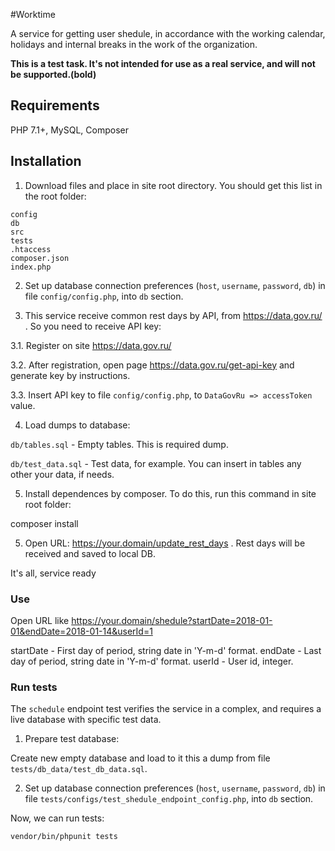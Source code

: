 #Worktime

A service for getting user shedule, in accordance with the working calendar, holidays and internal breaks in the work of the organization.

**This is a test task. It's not intended for use as a real service, and will not be supported.(bold)**

## Requirements

PHP 7.1+, MySQL, Composer

## Installation

1. Download files and place in site root directory. You should get this list in the root folder:

```
config
db
src
tests
.htaccess
composer.json
index.php
```

2. Set up database connection preferences (`host`, `username`, `password`, `db`) in file `config/config.php`, into `db` section.

3. This service receive common rest days by API, from https://data.gov.ru/ . So you need to receive API key:

3.1. Register on site https://data.gov.ru/

3.2. After registration, open page https://data.gov.ru/get-api-key and generate key by instructions.

3.3. Insert API key to file `config/config.php`, to `DataGovRu => accessToken` value.

4. Load dumps to database:

`db/tables.sql` - Empty tables. This is required dump.

`db/test_data.sql` - Test data, for example. You can insert in tables any other your data, if needs.

5. Install dependences by composer. To do this, run this command in site root folder:

composer install

5. Open URL: https://your.domain/update_rest_days . Rest days will be received and saved to local DB.



It's all, service ready


### Use

Open URL like https://your.domain/shedule?startDate=2018-01-01&endDate=2018-01-14&userId=1

startDate - First day of period, string date in 'Y-m-d' format.
endDate - Last day of period, string date in 'Y-m-d' format.
userId - User id, integer.

### Run tests

The `schedule` endpoint test verifies the service in a complex, and requires a live database with specific test data.

1. Prepare test database:

Create new empty database and load to it this a dump from file `tests/db_data/test_db_data.sql`.

2. Set up database connection preferences (`host`, `username`, `password`, `db`) in file `tests/configs/test_shedule_endpoint_config.php`, into `db` section.

Now, we can run tests:

```
vendor/bin/phpunit tests
```

